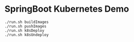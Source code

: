# SpringBoot Kubernetes Demo

```shell
./run.sh buildImages
./run.sh pushImages
./run.sh k8sDeploy
./run.sh k8sUndeploy
```
